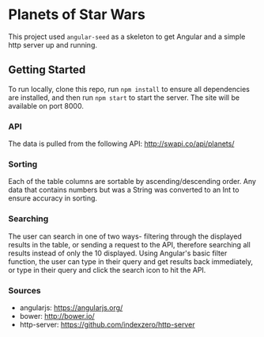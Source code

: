# Planets of Star Wars

This project used `angular-seed` as a skeleton to get Angular and a simple http server up and running.

## Getting Started

To run locally, clone this repo, run `npm install` to ensure all dependencies are installed, and then run `npm start` to start the server. The site will be available on port 8000.

### API

The data is pulled from the following API:  http://swapi.co/api/planets/ 

### Sorting 

Each of the table columns are sortable by ascending/descending order. Any data that contains numbers but was a String was converted to an Int to ensure accuracy in sorting.

### Searching

The user can search in one of two ways- filtering through the displayed results in the table, or sending a request to the API, therefore searching all results instead of only the 10 displayed. Using Angular's basic filter function, the user can type in their query and get results back immediately, or type in their query and click the search icon to hit the API.

### Sources

* angularjs: https://angularjs.org/
* bower: http://bower.io/
* http-server: https://github.com/indexzero/http-server
